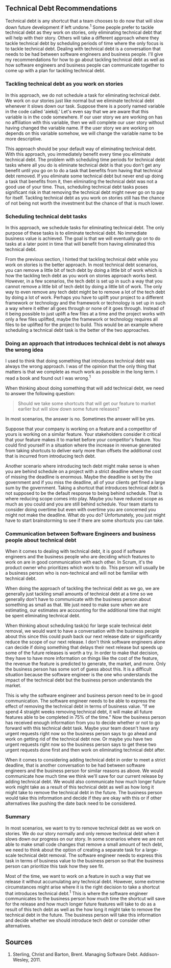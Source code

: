 ## Technical Debt Recommendations
Technical debt is any shortcut that a team chooses to do now that will slow down future development if left undone.<sup>1</sup> Some people prefer to tackle technical debt as they work on stories, only eliminating technical debt that will help with their story. Others will take a different approach where they tackle technical debt by scheduling periods of time where the only focus is to tackle technical debt. Dealing with technical debt is a conversation that needs to be had between software engineers and business people. I'll give my recommendations for how to go about tackling technical debt as well as how software engineers and business people can communicate together to come up with a plan for tackling technical debt.

### Tackling technical debt as you work on stories
In this approach, we do not schedule a task for eliminating technical debt. We work on our stories just like normal but we eliminate technical debt whenever it slows down our task. Suppose there is a poorly named variable in the code called 'aiekdj.' Let's even say that we are aware that this variable is in the code somewhere. If our user story we are working on has no affiliation with this variable, then we will complete our user story without having changed the variable name. If the user story we are working on depends on this variable somehow, we will change the variable name to be more descriptive. 

This approach should be your default way of eliminating technical debt. With this approach, you immediately benefit every time you eliminate technical debt. The problem with scheduling time periods for technical debt tasks where all you do is eliminate technical debt is that you don't get any benefit until you go on to do a task that benefits from having that technical debt removed. If you eliminate some technical debt but never end up doing a task that benefits from it, then eliminating the technical debt was not a good use of your time. Thus, scheduling technical debt tasks poses significant risk in that removing the technical debt might never go on to pay for itself. Tackling technical debt as you work on stories still has the chance of not being not worth the investment but the chance of that is much lower.

### Scheduling technical debt tasks
In this approach, we schedule tasks for eliminating technical debt. The only purpose of these tasks is to eliminate technical debt. No immediate business value is achieved. The goal is that we will eventually go on to do tasks at a later point in time that will benefit from having eliminated this technical debt. 

From the previous section, I hinted that tackling technical debt while you work on stories is the better approach. In most technical debt scenarios, you can remove a little bit of tech debt by doing a little bit of work which is how the tackling tech debt as you work on stories approach works best. However, in a few scenarios, the tech debt is set up in such a way that you cannot remove a little bit of tech debt by doing a little bit of work. The only way to even remove any tech debt might be to remove a lot of the tech debt by doing a lot of work. Perhaps you have to uplift your project to a different framework or technology and the framework or technology is set up in such a way where it either all goes through or none of it goes through. Instead of it being possible to just uplift a few files at a time and the project works with only a few files uplifted, maybe the framework or technology requires all files to be uplifted for the project to build. This would be an example where scheduling a technical debt task is the better of the two approaches. 

### Doing an approach that introduces technical debt is not always the wrong idea
I used to think that doing something that introduces technical debt was always the wrong approach. I was of the opinion that the only thing that matters is that we complete as much work as possible in the long term. I read a book and found out I was wrong.<sup>1</sup>

When thinking about doing something that will add technical debt, we need to answer the following question:

>Should we take some shortcuts that will get our feature to market earlier but will slow down some future releases? 

In most scenarios, the answer is no. Sometimes the answer will be yes.

Suppose that your company is working on a feature and a competitor of yours is working on a similar feature. Your stakeholders consider it critical that your feature makes it to market before your competitor's feature. You could find yourself in a situation where the increase in revenue generated from taking shortcuts to deliver early more than offsets the additional cost that is incurred from introducing tech debt.

Another scenario where introducing tech debt might make sense is when you are behind schedule on a project with a strict deadline where the cost of missing the deadline is enormous. Maybe the deadline is set by the government and if you miss the deadline, all of your clients get fined a large sum by the government. Taking a shortcut that introduces technical debt is not supposed to be the default response to being behind schedule. That is where reducing scope comes into play. Maybe you have reduced scope as much as you could and you are still behind schedule. Your team starts to consider doing overtime but even with overtime you are concerned you might not make the deadline. What do you do? Unfortunately, you just might have to start brainstorming to see if there are some shortcuts you can take.

### Communication between Software Engineers and business people about technical debt
When it comes to dealing with technical debt, it is good if software engineers and the business people who are deciding which features to work on are in good communication with each other. In Scrum, it's the product owner who prioritizes which work to do. This person will usually be a business person who is non-technical and will not be familiar with technical debt.

When doing the approach of tackling the technical debt as we go, we are generally just tackling small amounts of technical debt at a time so we generally don't have to communicate with the business person about something as small as that. We just need to make sure when we are estimating, our estimates are accounting for the additional time that might be spent eliminating technical debt. 

When thinking about scheduling task(s) for large scale technical debt removal, we would want to have a conversation with the business people about this since this could push back our next release date or significantly reduce the scope of our next release. I don't think software engineers alone can decide if doing something that delays their next release but speeds up some of the future releases is worth a try. In order to make that decision, they have to have more information on things like the cost of the feature, the revenue the feature is predicted to generate, the market, and more. Only the business person has some sort of guess about this. It is a difficult situation because the software engineer is the one who understands the impact of the technical debt but the business person understands the market. 

This is why the software engineer and business person need to be in good communication. The software engineer needs to be able to express the effect of removing the technical debt in terms of business value. "If we spend 4 straight weeks removing technical debt, it will make all future features able to be completed in 75% of the time." Now the business person has received enough information from you to decide whether or not to go forward with this technical debt task. Maybe your team doesn't have any urgent requests right now so the business person says to go ahead and work on getting rid of the technical debt now. Or maybe you have two urgent requests right now so the business person says to get these two urgent requests done first and then work on eliminating technical debt after.

When it comes to considering adding technical debt in order to meet a strict deadline, that is another conversation to be had between software engineers and the business person for similar reasons as above. We would communicate how much time we think we'll save for our current release by adding technical debt. We would also communicate how much longer future work might take as a result of this technical debt as well as how long it might take to remove the technical debt in the future. The business person would take this information and decide if they are okay with this or if other alternatives like pushing the date back need to be considered. 

### Summary
In most scenarios, we want to try to remove technical debt as we work on stories. We do our story normally and only remove technical debt when it slows down our progress on our story. In some scenarios where we are not able to make small code changes that remove a small amount of tech debt, we need to think about the option of creating a separate task for a large-scale technical debt removal. The software engineer needs to express this task in terms of business value to the business person so that the business person can prioritize this task how they see fit.

Most of the time, we want to work on a feature in such a way that we release it without accumulating any technical debt. However, some extreme circumstances might arise where it is the right decision to take a shortcut that introduces technical debt.<sup>1</sup> This is where the software engineer communicates to the business person how much time the shortcut will save for the release and how much longer future features will take to do as a result of this tech debt as well as the how long it might take to remove the technical debt in the future. The business person will take this information and decide whether we should introduce tech debt or consider other alternatives.

## Sources
1. Sterling, Christ and Barton, Brent. Managing Software Debt. Addison-Wesley, 2011.  
